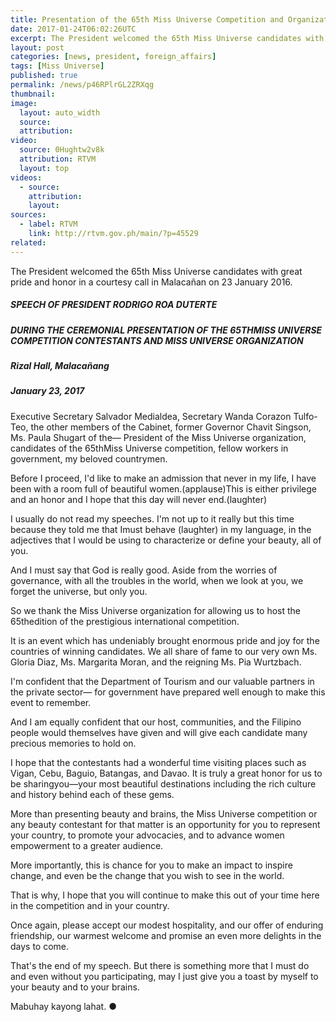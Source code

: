 ```yaml
---
title: Presentation of the 65th Miss Universe Competition and Organization
date: 2017-01-24T06:02:26UTC
excerpt: The President welcomed the 65th Miss Universe candidates with great pride and honor in a courtesy call in Malacañan on 23 January 2017.
layout: post
categories: [news, president, foreign_affairs]
tags: [Miss Universe]
published: true
permalink: /news/p46RPlrGL2ZRXqg
thumbnail:
image:
  layout: auto_width
  source: 
  attribution: 
video:
  source: 0Hughtw2v8k
  attribution: RTVM
  layout: top
videos:
  - source: 
    attribution: 
    layout: 
sources:
  - label: RTVM
    link: http://rtvm.gov.ph/main/?p=45529
related:
---
```


The President welcomed the 65th Miss Universe candidates with great pride and honor in a courtesy call in Malacañan on 23 January 2016.

##### SPEECH OF PRESIDENT RODRIGO ROA DUTERTE

##### DURING THE CEREMONIAL PRESENTATION OF THE 65THMISS UNIVERSE COMPETITION CONTESTANTS AND MISS UNIVERSE ORGANIZATION

##### Rizal Hall, Malacañang

##### January 23, 2017

Executive Secretary Salvador Medialdea, Secretary Wanda Corazon Tulfo-Teo, the other members of the Cabinet, former Governor Chavit Singson, Ms. Paula Shugart of the— President of the Miss Universe organization, candidates of the 65thMiss Universe competition, fellow workers in government, my beloved countrymen.

Before I proceed, I'd like to make an admission that never in my life, I have been with a room full of beautiful women.(applause)This is either privilege and an honor and I hope that this day will never end.(laughter)

I usually do not read my speeches. I'm not up to it really but this time because they told me that Imust behave (laughter) in my language, in the adjectives that I would be using to characterize or define your beauty, all of you.

And I must say that God is really good. Aside from the worries of governance, with all the troubles in the world, when we look at you, we forget the universe, but only you.

So we thank the Miss Universe organization for allowing us to host the 65thedition of the prestigious international competition.

It is an event which has undeniably brought enormous pride and joy for the countries of winning candidates. We all share of fame to our very own Ms. Gloria Diaz, Ms. Margarita Moran, and the reigning Ms. Pia Wurtzbach.

I'm confident that the Department of Tourism and our valuable partners in the private sector— for government have prepared well enough to make this event to remember.

And I am equally confident that our host, communities, and the Filipino people would themselves have given and will give each candidate many precious memories to hold on.

I hope that the contestants had a wonderful time visiting places such as Vigan, Cebu, Baguio, Batangas, and Davao. It is truly a great honor for us to be sharingyou—your most beautiful destinations including the rich culture and history behind each of these gems.

More than presenting beauty and brains, the Miss Universe competition or any beauty contestant for that matter is an opportunity for you to represent your country, to promote your advocacies, and to advance women empowerment to a greater audience.

More importantly, this is chance for you to make an impact to inspire change, and even be the change that you wish to see in the world.

That is why, I hope that you will continue to make this out of your time here in the competition and in your country.

Once again, please accept our modest hospitality, and our offer of enduring friendship, our warmest welcome and promise an even more delights in the days to come.

That's the end of my speech. But there is something more that I must do and even without you participating, may I just give you a toast by myself to your beauty and to your brains.

Mabuhay kayong lahat.
&#x25cf;
